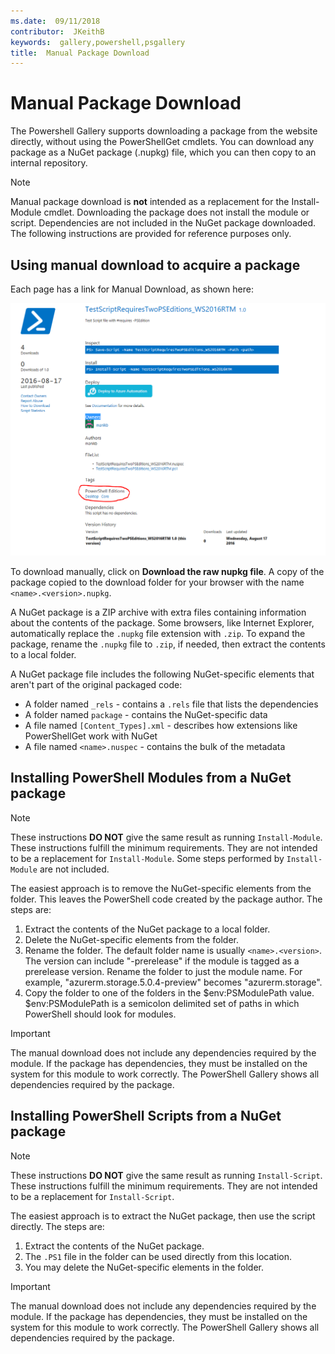 ```yaml
---
ms.date:  09/11/2018
contributor:  JKeithB
keywords:  gallery,powershell,psgallery
title:  Manual Package Download
---
```

# Manual Package Download

The Powershell Gallery supports downloading a package from the website directly, without using the
PowerShellGet cmdlets. You can download any package as a NuGet package (.nupkg) file, which you can
then copy to an internal repository.

> [!NOTE]
> Manual package download is **not** intended as a replacement for the Install-Module cmdlet.
> Downloading the package does not install the module or script. Dependencies are not included in
> the NuGet package downloaded. The following instructions are provided for reference purposes
> only.

## Using manual download to acquire a package

Each page has a link for Manual Download, as shown here:

![Manual Download](../../Images/packagedisplaypagewithpseditions.png)

To download manually, click on **Download the raw nupkg file**. A copy of the package copied to the
download folder for your browser with the name `<name>.<version>.nupkg`.

A NuGet package is a ZIP archive with extra files containing information about the contents of the
package. Some browsers, like Internet Explorer, automatically replace the `.nupkg` file extension
with `.zip`. To expand the package, rename the `.nupkg` file to `.zip`, if needed, then extract the
contents to a local folder.

A NuGet package file includes the following NuGet-specific elements that aren't part of the
original packaged code:

- A folder named `_rels` - contains a `.rels` file that lists the dependencies
- A folder named `package` - contains the NuGet-specific data
- A file named `[Content_Types].xml` - describes how extensions like PowerShellGet work with NuGet
- A file named `<name>.nuspec` - contains the bulk of the metadata

## Installing PowerShell Modules from a NuGet package

> [!NOTE]
> These instructions **DO NOT** give the same result as running `Install-Module`. These
> instructions fulfill the minimum requirements. They are not intended to be a replacement for
> `Install-Module`. Some steps performed by `Install-Module` are not included.

The easiest approach is to remove the NuGet-specific elements from the folder. This leaves the
PowerShell code created by the package author. The steps are:

1. Extract the contents of the NuGet package to a local folder.
2. Delete the NuGet-specific elements from the folder.
3. Rename the folder. The default folder name is usually `<name>.<version>`. The version can
   include "-prerelease" if the module is tagged as a prerelease version. Rename the folder to just
   the module name. For example, "azurerm.storage.5.0.4-preview" becomes "azurerm.storage".
4. Copy the folder to one of the folders in the $env:PSModulePath value. $env:PSModulePath is a semicolon delimited set of paths in which PowerShell should look for modules.

> [!IMPORTANT]
> The manual download does not include any dependencies required by the module. If the package has
> dependencies, they must be installed on the system for this module to work correctly. The
> PowerShell Gallery shows all dependencies required by the package.

## Installing PowerShell Scripts from a NuGet package

> [!NOTE]
> These instructions **DO NOT** give the same result as running `Install-Script`. These
> instructions fulfill the minimum requirements. They are not intended to be a replacement for
> `Install-Script`.

The easiest approach is to extract the NuGet package, then use the script directly. The steps are:

1. Extract the contents of the NuGet package.
2. The `.PS1` file in the folder can be used directly from this location.
3. You may delete the NuGet-specific elements in the folder.

> [!IMPORTANT]
> The manual download does not include any dependencies required by the module. If the package has
> dependencies, they must be installed on the system for this module to work correctly. The
> PowerShell Gallery shows all dependencies required by the package.
